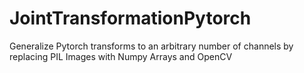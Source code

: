 # JointTransformationPytorch
Generalize Pytorch transforms to an arbitrary number of channels by replacing PIL Images with Numpy Arrays and OpenCV
